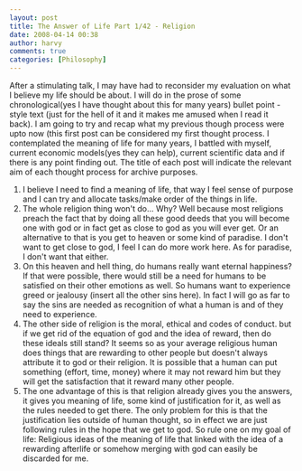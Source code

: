 ```yaml
---
layout: post
title: The Answer of Life Part 1/42 - Religion
date: 2008-04-14 00:38
author: harvy
comments: true
categories: [Philosophy]
---
```

After a stimulating talk, I may have had to reconsider my evaluation on what I believe my life should be about.
I will do in the prose of some chronological(yes I have thought about this for many years) bullet point - style text (just for the hell of it and it makes me amused when I read it back).
I am going to try and recap what my previous though process were upto now (this first post can be considered my first thought process.
I contemplated the meaning of life for many years, I battled with myself, current economic models(yes they can help), current scientific data and if there is any point finding out.
The title of each post will indicate the relevant aim of each thought process for archive purposes.
1. I believe I need to find a meaning of life, that way I feel sense of purpose and I can try and allocate tasks/make order of the things in life.
2. The whole religion thing won't do... Why? Well because most religions preach the fact that by doing all these good deeds that you will become one with god or in fact get as close to god as you will ever get. Or an alternative to that is you get to heaven or some kind of paradise. I don't want to get close to god, I feel I can do more work here. As for paradise, I don't want that either.
3. On this heaven and hell thing, do humans really want eternal happiness? If that were possible, there would still be a need for humans to be satisfied on their other emotions as well. So humans want to experience greed or jealousy (insert all the other sins here). In fact I will go as far to say the sins are needed as recognition of what a human is and of they need to experience.
4. The other side of religion is the moral, ethical and codes of conduct. but if we get rid of the equation of god and the idea of reward, then do these ideals still stand? It seems so as your average religious human does things that are rewarding to other people but doesn't always attribute it to god or their religion. It is possible that a human can put something (effort, time, money) where it may not reward him but they will get the satisfaction that it reward many other people.
5. The one advantage of this is that religion already gives you the answers, it gives you meaning of life, some kind of justification for it, as well as the rules needed to get there. The only problem for this is that the justification lies outside of human thought, so in effect we are just following rules in the hope that we get to god.
So rule one on my goal of life: Religious ideas of the meaning of life that linked with the idea of a rewarding afterlife or somehow merging with god can easily be discarded for me.